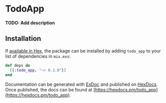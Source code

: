 # TodoApp

**TODO: Add description**

## Installation

If [available in Hex](https://hex.pm/docs/publish), the package can be installed
by adding `todo_app` to your list of dependencies in `mix.exs`:

```elixir
def deps do
  [{:todo_app, "~> 0.1.0"}]
end
```

Documentation can be generated with [ExDoc](https://github.com/elixir-lang/ex_doc)
and published on [HexDocs](https://hexdocs.pm). Once published, the docs can
be found at [https://hexdocs.pm/todo_app](https://hexdocs.pm/todo_app).

